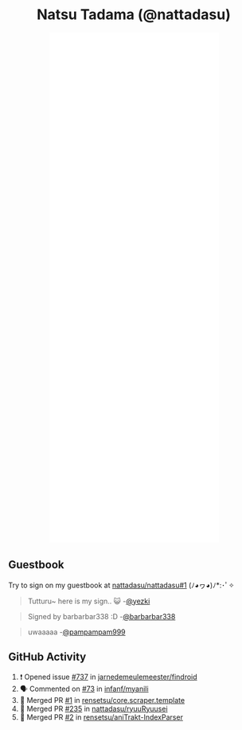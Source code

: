 <div align="center">

# Natsu Tadama (@nattadasu)

![Github Metrics](github-metrics.svg)
</div>

## Guestbook

Try to sign on my guestbook at [nattadasu/nattadasu#1](https://github.com/nattadasu/nattadasu/issues/1) (ﾉ◕ヮ◕)ﾉ\*:･ﾟ✧

<!--START:guestbook-->
> Tutturu~  here is my sign.. :smiley_cat: 
> -[@yezki](https://github.com/yezki)

> Signed by barbarbar338 :D
> -[@barbarbar338](https://github.com/barbarbar338)

> uwaaaaa
> -[@pampampam999](https://github.com/pampampam999)
<!--END:guestbook-->

## GitHub Activity
<!--START_SECTION:activity-->
1. ❗ Opened issue [#737](https://github.com/jarnedemeulemeester/findroid/issues/737) in [jarnedemeulemeester/findroid](https://github.com/jarnedemeulemeester/findroid)
2. 🗣 Commented on [#73](https://github.com/infanf/myanili/issues/73#issuecomment-2067171318) in [infanf/myanili](https://github.com/infanf/myanili)
3. 🎉 Merged PR [#1](https://github.com/rensetsu/core.scraper.template/pull/1) in [rensetsu/core.scraper.template](https://github.com/rensetsu/core.scraper.template)
4. 🎉 Merged PR [#235](https://github.com/nattadasu/ryuuRyuusei/pull/235) in [nattadasu/ryuuRyuusei](https://github.com/nattadasu/ryuuRyuusei)
5. 🎉 Merged PR [#2](https://github.com/rensetsu/aniTrakt-IndexParser/pull/2) in [rensetsu/aniTrakt-IndexParser](https://github.com/rensetsu/aniTrakt-IndexParser)
<!--END_SECTION:activity-->
